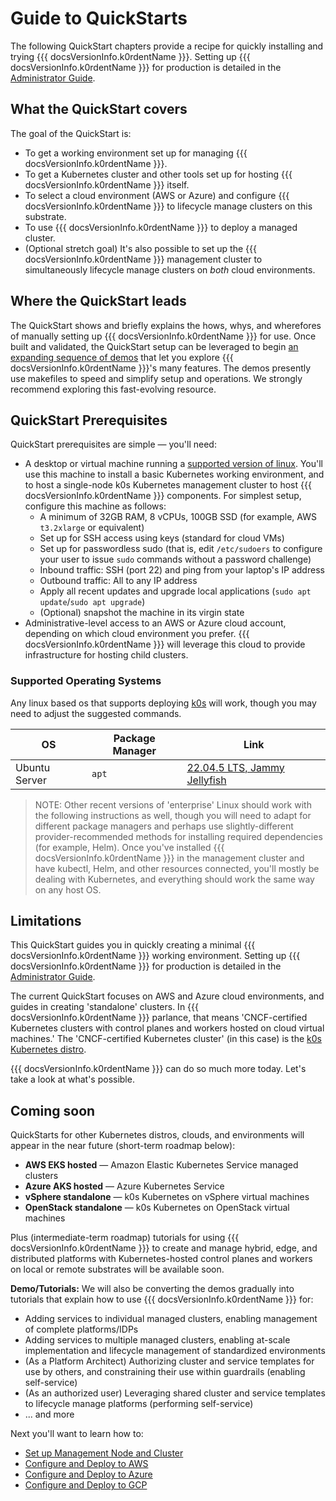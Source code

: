 # Guide to QuickStarts

The following QuickStart chapters provide a recipe for quickly installing and trying {{{ docsVersionInfo.k0rdentName }}}. Setting up {{{ docsVersionInfo.k0rdentName }}} for production is detailed in the [Administrator Guide](../admin/index.md).

## What the QuickStart covers

The goal of the QuickStart is:

* To get a working environment set up for managing {{{ docsVersionInfo.k0rdentName }}}.
* To get a Kubernetes cluster and other tools set up for hosting {{{ docsVersionInfo.k0rdentName }}} itself.
* To select a cloud environment (AWS or Azure) and configure {{{ docsVersionInfo.k0rdentName }}} to lifecycle manage clusters on this substrate.
* To use {{{ docsVersionInfo.k0rdentName }}} to deploy a managed cluster.
* (Optional stretch goal) It's also possible to set up the {{{ docsVersionInfo.k0rdentName }}} management cluster to simultaneously lifecycle manage clusters on _both_ cloud environments.

## Where the QuickStart leads

The QuickStart shows and briefly explains the hows, whys, and wherefores of manually setting up {{{ docsVersionInfo.k0rdentName }}} for use. Once built and validated, the QuickStart setup can be leveraged to begin [an expanding sequence of demos](https://github.com/k0rdent/demos) that let you explore {{{ docsVersionInfo.k0rdentName }}}'s many features. The demos presently use makefiles to speed and simplify setup and operations. We strongly recommend exploring this fast-evolving resource.

## QuickStart Prerequisites

QuickStart prerequisites are simple &mdash; you'll need:

* A desktop or virtual machine running a [supported version of linux](#supported-operating-systems). You'll use this machine to install a basic Kubernetes working environment, and to host a single-node k0s Kubernetes management cluster to host {{{ docsVersionInfo.k0rdentName }}} components. For simplest setup, configure this machine as follows:
  * A minimum of 32GB RAM, 8 vCPUs, 100GB SSD (for example, AWS `t3.2xlarge` or equivalent)
  * Set up for SSH access using keys (standard for cloud VMs)
  * Set up for passwordless sudo (that is, edit `/etc/sudoers` to configure your user to issue `sudo` commands without a password challenge)
  * Inbound traffic: SSH (port 22) and ping from your laptop's IP address
  * Outbound traffic: All to any IP address
  * Apply all recent updates and upgrade local applications (`sudo apt update`/`sudo apt upgrade`)
  * (Optional) snapshot the machine in its virgin state
* Administrative-level access to an AWS or Azure cloud account, depending on which cloud environment you prefer. {{{ docsVersionInfo.k0rdentName }}} will leverage this cloud to provide infrastructure for hosting child clusters.

### Supported Operating Systems

Any linux based os that supports deploying [k0s](https://k0sproject.io/) will work, though you may need to adjust the suggested commands.


| OS | Package Manager | Link|
|----|-----------------|-----|
|Ubuntu Server| `apt` | [22.04.5 LTS, Jammy Jellyfish](https://releases.ubuntu.com/jammy/) |

> NOTE: 
> Other recent versions of 'enterprise' Linux should work with the
> following instructions as well, though you will need to adapt for
> different package managers and perhaps use slightly-different
> provider-recommended methods for installing required dependencies
> (for example, Helm). Once you've installed {{{ docsVersionInfo.k0rdentName }}} in the management cluster
> and have kubectl, Helm, and other resources connected, you'll mostly
> be dealing with Kubernetes, and everything should work the same way on
> any host OS.

## Limitations

This QuickStart guides you in quickly creating a minimal {{{ docsVersionInfo.k0rdentName }}} working environment. Setting up {{{ docsVersionInfo.k0rdentName }}} for production is detailed in the [Administrator Guide](../admin/index.md).

The current QuickStart focuses on AWS and Azure cloud environments, and guides in creating 'standalone' clusters. In {{{ docsVersionInfo.k0rdentName }}} parlance, that means 'CNCF-certified Kubernetes clusters with control planes and workers hosted on cloud virtual machines.' The 'CNCF-certified Kubernetes cluster' (in this case) is the [k0s Kubernetes distro](https://k0sproject.io).

{{{ docsVersionInfo.k0rdentName }}} can do so much more today. Let's take a look at what's possible.

## Coming soon

QuickStarts for other Kubernetes distros, clouds, and environments will appear in the near future (short-term roadmap below):

* **AWS EKS hosted** &mdash; Amazon Elastic Kubernetes Service managed clusters 
* **Azure AKS hosted** &mdash; Azure Kubernetes Service
* **vSphere standalone** &mdash; k0s Kubernetes on vSphere virtual machines
* **OpenStack standalone** &mdash; k0s Kubernetes on OpenStack virtual machines

Plus (intermediate-term roadmap) tutorials for using {{{ docsVersionInfo.k0rdentName }}} to create and manage hybrid, edge, and distributed platforms with Kubernetes-hosted control planes and workers on local or remote substrates will be available soon.

**Demo/Tutorials:** We will also be converting the demos gradually into tutorials that explain how to use {{{ docsVersionInfo.k0rdentName }}} for:

* Adding services to individual managed clusters, enabling management of complete platforms/IDPs
* Adding services to multiple managed clusters, enabling at-scale implementation and lifecycle management of standardized environments
* (As a Platform Architect) Authorizing cluster and service templates for use by others, and constraining their use within guardrails (enabling self-service)
* (As an authorized user) Leveraging shared cluster and service templates to lifecycle manage platforms (performing self-service)
* ... and more

Next you'll want to learn how to:

- [Set up Management Node and Cluster](quickstart-1-mgmt-node-and-cluster.md)
- [Configure and Deploy to AWS](quickstart-2-aws.md)
- [Configure and Deploy to Azure](quickstart-2-azure.md)
- [Configure and Deploy to GCP](quickstart-2-gcp.md)
